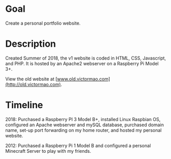 # Goal #

Create a personal portfolio website.

# Description #

Created Summer of 2018, the v1 website is coded in HTML, CSS, Javascript, and PHP. It is hosted by an Apache2 webserver on a Raspberry Pi Model 3+.

View the old website at [www.old.victormao.com](http://old.victormao.com).

# Timeline #

2018: Purchased a Raspberry PI 3 Model B+, installed Linux Raspbian OS, configured an Apache webserver and mySQL database, purchased domain name, set-up port forwarding on my home router, and hosted my personal website.

2012: Purchased a Raspberry Pi 1 Model B and configured a personal Minecraft Server to play with my friends.

